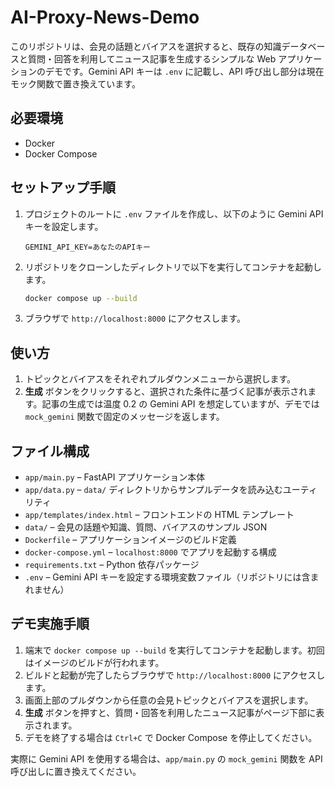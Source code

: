 # AI-Proxy-News-Demo

このリポジトリは、会見の話題とバイアスを選択すると、既存の知識データベースと質問・回答を利用してニュース記事を生成するシンプルな Web アプリケーションのデモです。Gemini API キーは `.env` に記載し、API 呼び出し部分は現在モック関数で置き換えています。

## 必要環境
- Docker
- Docker Compose

## セットアップ手順
1. プロジェクトのルートに `.env` ファイルを作成し、以下のように Gemini API キーを設定します。
   ```
   GEMINI_API_KEY=あなたのAPIキー
   ```
2. リポジトリをクローンしたディレクトリで以下を実行してコンテナを起動します。
   ```bash
   docker compose up --build
   ```
3. ブラウザで `http://localhost:8000` にアクセスします。

## 使い方
1. トピックとバイアスをそれぞれプルダウンメニューから選択します。
2. **生成** ボタンをクリックすると、選択された条件に基づく記事が表示されます。記事の生成では温度 0.2 の Gemini API を想定していますが、デモでは `mock_gemini` 関数で固定のメッセージを返します。

## ファイル構成
- `app/main.py` – FastAPI アプリケーション本体
- `app/data.py` – `data/` ディレクトリからサンプルデータを読み込むユーティリティ
- `app/templates/index.html` – フロントエンドの HTML テンプレート
- `data/` – 会見の話題や知識、質問、バイアスのサンプル JSON
- `Dockerfile` – アプリケーションイメージのビルド定義
- `docker-compose.yml` – `localhost:8000` でアプリを起動する構成
- `requirements.txt` – Python 依存パッケージ
- `.env` – Gemini API キーを設定する環境変数ファイル（リポジトリには含まれません）

## デモ実施手順
1. 端末で `docker compose up --build` を実行してコンテナを起動します。初回はイメージのビルドが行われます。
2. ビルドと起動が完了したらブラウザで `http://localhost:8000` にアクセスします。
3. 画面上部のプルダウンから任意の会見トピックとバイアスを選択します。
4. **生成** ボタンを押すと、質問・回答を利用したニュース記事がページ下部に表示されます。
5. デモを終了する場合は `Ctrl+C` で Docker Compose を停止してください。

実際に Gemini API を使用する場合は、`app/main.py` の `mock_gemini` 関数を API 呼び出しに置き換えてください。
